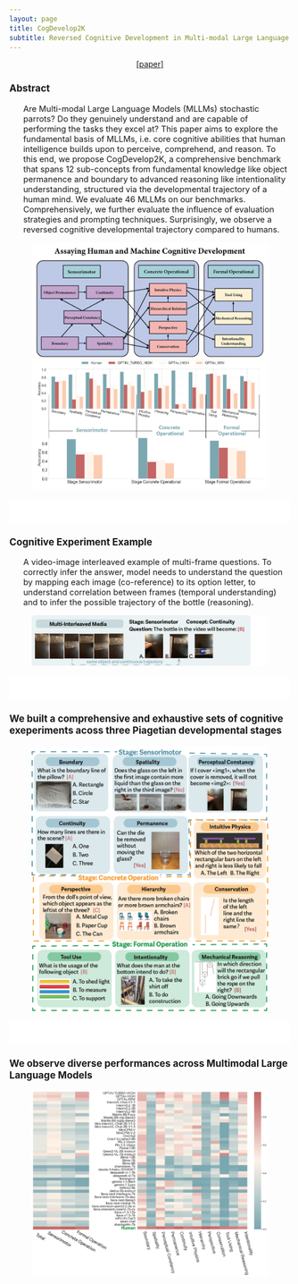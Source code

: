 ```yaml
---
layout: page
title: CogDevelop2K
subtitle: Reversed Cognitive Development in Multi-modal Large Language Models
---
```

[//]: # (<h3 style='margin-bottom: 10pt;'>Topics</h3>)
<center>
<div class="assets">
<a href="https://openreview.net/forum?id=fDNBPqgr4K" target="_blank">[paper]</a>
</div>
</center>

<div class='description' style='font-size: 11pt;margin-bottom: 10pt'>
<h3>Abstract</h3>
<ul>
Are Multi-modal Large Language Models (MLLMs) stochastic parrots? Do they genuinely understand and are capable of performing the tasks they excel at? This paper aims to explore the fundamental basis of MLLMs, i.e. core cognitive abilities that human intelligence builds upon to perceive, comprehend, and reason. To this end, we propose CogDevelop2K, a comprehensive benchmark that spans 12 sub-concepts from fundamental knowledge like object permanence and boundary to advanced reasoning like intentionality understanding, structured via the developmental trajectory of a human mind. We evaluate 46 MLLMs on our benchmarks. Comprehensively, we further evaluate the influence of evaluation strategies and prompting techniques. Surprisingly, we observe a reversed cognitive developmental trajectory compared to humans.
</ul>

<figure>
    <img src="/material_1.jpg">
</figure>

<hr class="small" style="border-width: 0; height: 0px; background-color: white; padding-top: 20px; padding-bottom: 20px;">
<h3>Cognitive Experiment Example</h3>
<ul>
A video-image interleaved example of multi-frame questions. To correctly infer the answer, model needs to understand the question by mapping each image (co-reference) to its option letter, to understand correlation between frames (temporal understanding) and to infer the possible trajectory of the bottle (reasoning).
</ul>

<figure>
    <img src="/img/CogDevelop2K/multi-interleave.png">
</figure>

<hr class="small" style="border-width: 0; height: 0px; background-color: white; padding-top: 20px; padding-bottom: 20px;">
<h3>We built a comprehensive and exhaustive sets of cognitive exeperiments acoss three Piagetian developmental stages</h3>
<figure>
    <img src="/img/CogDevelop2K/case_pic.jpg">
</figure>

<hr class="small" style="border-width: 0; height: 0px; background-color: white; padding-top: 20px; padding-bottom: 20px;">
<h3>We observe diverse performances across Multimodal Large Language Models </h3>
<figure>
    <img src="/img/CogDevelop2K/all-in-one-plot.png">
</figure>

</div>
